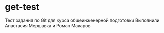 # get-test
Тест задания по Git для курса общеинженерной подготовки
Выполнили Анастасия Мершавка и Роман Макаров
